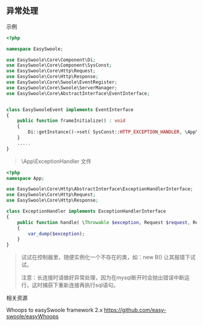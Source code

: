 ## 异常处理

示例

```php
<?php

namespace EasySwoole;

use EasySwoole\Core\Component\Di;
use EasySwoole\Core\Component\SysConst;
use EasySwoole\Core\Http\Request;
use EasySwoole\Core\Http\Response;
use EasySwoole\Core\Swoole\EventRegister;
use EasySwoole\Core\Swoole\ServerManager;
use EasySwoole\Core\AbstractInterface\EventInterface;


class EasySwooleEvent implements EventInterface
{
	public function frameInitialize() : void
	{
		Di::getInstance()->set( SysConst::HTTP_EXCEPTION_HANDLER, \App\ExceptionHandler::class );
	}
    .....
}
```

> \App\ExceptionHandler 文件

```php
<?php
namespace App;

use EasySwoole\Core\Http\AbstractInterface\ExceptionHandlerInterface;
use EasySwoole\Core\Http\Request;
use EasySwoole\Core\Http\Response;

class ExceptionHandler implements ExceptionHandlerInterface
{
	public function handle( \Throwable $exception, Request $request, Response $response )
	{
		var_dump($exception);
	}
}
```

> 试试在控制器里，随便实例化一个不存在的类，如：new B() 让其报错下试试。
>
> 注意：长连接时请做好异常处理，因为在mysql断开时会抛出错误中断运行，这时捕获下重新连接再执行sql语句。

相关资源

Whoops to easySwoole framework 2.x  https://github.com/easy-swoole/easyWhoops

